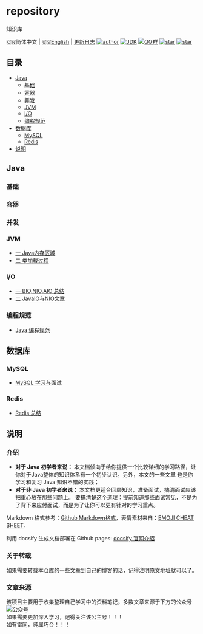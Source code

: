 # repository
知识库

🇨🇳简体中文 | 🇺🇸[English](./README.en.md) | [更新日志](https://gitee.com/Hacker-walker/repository)
[![author](https://img.shields.io/badge/author-walker-blue.svg)](https://wuxf.cn)
[![JDK](https://img.shields.io/badge/JDK-1.8-orange.svg)](https://github.com/Hacker-walker/repository)
[![QQ群](https://img.shields.io/badge/chat-walkerQQ%E7%BE%A4-yellow.svg)](https://jq.qq.com/?_wv=1027&k=5mjexzD)
<a href="https://github.com/hacker-walker/repository"><img alt="star" src="https://img.shields.io/github/stars/hacker-walker/repository.svg?label=Stars&style=social"/></a>
[![star](https://gitee.com/Hacker-walker/repository/badge/star.svg?theme=dark)](https://gitee.com/Hacker-walker/repository/stargazers)


## 目录

- [Java](#java)
    - [基础](#基础)
    - [容器](#容器)
    - [并发](#并发)
    - [JVM](#jvm)
    - [I/O](#io)
    - [编程规范](#编程规范)
- [数据库](#数据库)
    - [MySQL](#mysql)
    - [Redis](#redis)
- [说明](#说明)

## Java

### 基础

### 容器
  
### 并发

### JVM

* [一 Java内存区域](java/jvm/Java内存区域.md)
* [二 类加载过程](java/jvm/类加载过程.md)

### I/O

* [一 BIO,NIO,AIO 总结 ](java/io/BIO-NIO-AIO.md)
* [二 JavaIO与NIO文章](java/io/Java_IO与NIO.md)

### 编程规范

- [Java 编程规范](java/Java编程规范.md)

## 数据库

### MySQL

* [MySQL 学习与面试](Mysql/MySQL.md)

### Redis

* [Redis 总结](Redis/Redis.md)

## 说明

### 介绍

*  **对于 Java 初学者来说：** 本文档倾向于给你提供一个比较详细的学习路径，让你对于Java整体的知识体系有一个初步认识。另外，本文的一些文章
也是你学习和复习 Java 知识不错的实践；
*  **对于非 Java 初学者来说：** 本文档更适合回顾知识，准备面试，搞清面试应该把重心放在那些问题上。
要搞清楚这个道理：提前知道那些面试常见，不是为了背下来应付面试，而是为了让你可以更有针对的学习重点。

Markdown 格式参考：[Github Markdown格式](https://guides.github.com/features/mastering-markdown/)，表情素材来自：[EMOJI CHEAT SHEET](https://www.webpagefx.com/tools/emoji-cheat-sheet/)。

利用 docsify 生成文档部署在 Github pages: [docsify 官网介绍](https://docsify.js.org/#/)

### 关于转载

如果需要转载本仓库的一些文章到自己的博客的话，记得注明原文地址就可以了。

### 文章来源

该项目主要用于收集整理自己学习中的资料笔记，多数文章来源于下方的公众号<br>
![公众号](https://my-blog-to-use.oss-cn-beijing.aliyuncs.com/2019-6/167598cd2e17b8ec.png)<br>
如果需要更加深入学习，记得关注该公主号！！！<br>
如有雷同，纯属巧合！！！

